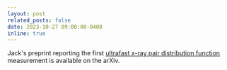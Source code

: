 ```yaml
---
layout: post
related_posts: false
date: 2023-10-27 09:00:00-0400
inline: true
---
```


Jack's preprint reporting the first [ultrafast x-ray pair distribution function](/publications/#griffiths2024resolving) measurement is available on the arXiv.
